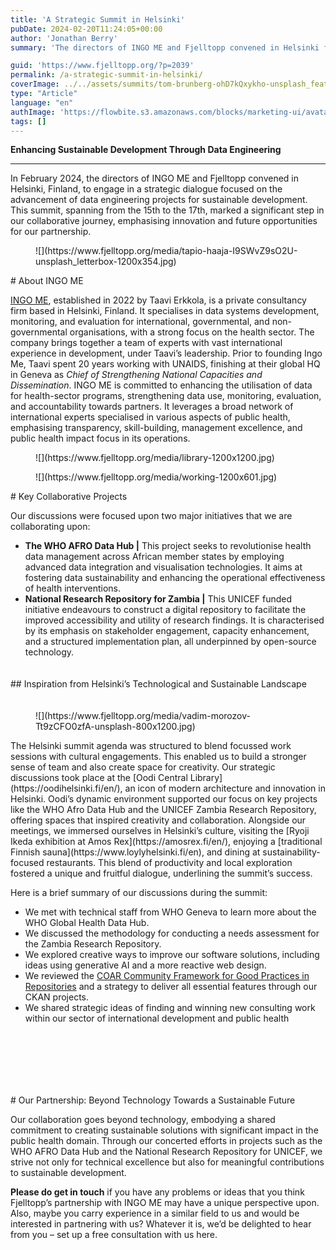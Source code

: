 ```yaml
---
title: 'A Strategic Summit in Helsinki'
pubDate: 2024-02-20T11:24:05+00:00
author: 'Jonathan Berry'
summary: 'The directors of INGO ME and Fjelltopp convened in Helsinki for a strategic summit seeking to further their partnership. '

guid: 'https://www.fjelltopp.org/?p=2039'
permalink: /a-strategic-summit-in-helsinki/
coverImage: ../../assets/summits/tom-brunberg-ohD7kQxykho-unsplash_featured_image.jpg
type: "Article"
language: "en"
authImage: 'https://flowbite.s3.amazonaws.com/blocks/marketing-ui/avatars/bonnie-green.png'
tags: []
---
```


**Enhancing Sustainable Development Through Data Engineering**

---

In February 2024, the directors of INGO ME and Fjelltopp convened in Helsinki, Finland, to engage in a strategic dialogue focused on the advancement of data engineering projects for sustainable development. This summit, spanning from the 15th to the 17th, marked a significant step in our collaborative journey, emphasising innovation and future opportunities for our partnership.

<figure class="wp-block-image size-large">![](https://www.fjelltopp.org/media/tapio-haaja-I9SWvZ9sO2U-unsplash_letterbox-1200x354.jpg)</figure># About INGO ME

[INGO ME](https://ingome.pro/), established in 2022 by Taavi Erkkola, is a private consultancy firm based in Helsinki, Finland. It specialises in data systems development, monitoring, and evaluation for international, governmental, and non-governmental organisations, with a strong focus on the health sector. The company brings together a team of experts with vast international experience in development, under Taavi’s leadership. Prior to founding Ingo Me, Taavi spent 20 years working with UNAIDS, finishing at their global HQ in Geneva as *Chief of Strengthening National Capacities and Dissemination*. INGO ME is committed to enhancing the utilisation of data for health-sector programs, strengthening data use, monitoring, evaluation, and accountability towards partners. It leverages a broad network of international experts specialised in various aspects of public health, emphasising transparency, skill-building, management excellence, and public health impact focus in its operations.

<div class="wp-block-columns is-layout-flex wp-container-core-columns-is-layout-1 wp-block-columns-is-layout-flex"><div class="wp-block-column is-layout-flow wp-block-column-is-layout-flow" style="flex-basis:33.33%"><figure class="wp-block-image size-large">![](https://www.fjelltopp.org/media/library-1200x1200.jpg)</figure></div><div class="wp-block-column is-layout-flow wp-block-column-is-layout-flow" style="flex-basis:66.66%"><figure class="wp-block-image size-large">![](https://www.fjelltopp.org/media/working-1200x601.jpg)</figure></div></div># Key Collaborative Projects

Our discussions were focused upon two major initiatives that we are collaborating upon:

- **The WHO AFRO Data Hub |** This project seeks to revolutionise health data management across African member states by employing advanced data integration and visualisation technologies. It aims at fostering data sustainability and enhancing the operational effectiveness of health interventions.
- **National Research Repository for Zambia |** This UNICEF funded initiative endeavours to construct a digital repository to facilitate the improved accessibility and utility of research findings. It is characterised by its emphasis on stakeholder engagement, capacity enhancement, and a structured implementation plan, all underpinned by open-source technology.

<div aria-hidden="true" class="wp-block-spacer" style="height:20px"></div>## Inspiration from Helsinki’s Technological and Sustainable Landscape

<div aria-hidden="true" class="wp-block-spacer" style="height:20px"></div><div class="wp-block-media-text is-stacked-on-mobile is-vertically-aligned-top is-image-fill" style="grid-template-columns:45% auto"><figure class="wp-block-media-text__media" style="background-image:url(https://www.fjelltopp.org/media/vadim-morozov-Tt9zCFO0zfA-unsplash-800x1200.jpg);background-position:50% 50%">![](https://www.fjelltopp.org/media/vadim-morozov-Tt9zCFO0zfA-unsplash-800x1200.jpg)</figure><div class="wp-block-media-text__content">The Helsinki summit agenda was structured to blend focussed work sessions with cultural engagements. This enabled us to build a stronger sense of team and also create space for creativity. Our strategic discussions took place at the [Oodi Central Library](https://oodihelsinki.fi/en/), an icon of modern architecture and innovation in Helsinki. Oodi’s dynamic environment supported our focus on key projects like the WHO Afro Data Hub and the UNICEF Zambia Research Repository, offering spaces that inspired creativity and collaboration. Alongside our meetings, we immersed ourselves in Helsinki’s culture, visiting the [Ryoji Ikeda exhibition at Amos Rex](https://amosrex.fi/en/), enjoying a [traditional Finnish sauna](https://www.loylyhelsinki.fi/en), and dining at sustainability-focused restaurants. This blend of productivity and local exploration fostered a unique and fruitful dialogue, underlining the summit’s success.

Here is a brief summary of our discussions during the summit:

- We met with technical staff from WHO Geneva to learn more about the WHO Global Health Data Hub.
- We discussed the methodology for conducting a needs assessment for the Zambia Research Repository.
- We explored creative ways to improve our software solutions, including ideas using generative AI and a more reactive web design.
- We reviewed the [COAR Community Framework for Good Practices in Repositories](https://www.coar-repositories.org/coar-community-framework-for-good-practices-in-repositories/) and a strategy to deliver all essential features through our CKAN projects.
- We shared strategic ideas of finding and winning new consulting work within our sector of international development and public health

</div></div><div aria-hidden="true" class="wp-block-spacer" style="height:100px"></div># Our Partnership: Beyond Technology Towards a Sustainable Future

Our collaboration goes beyond technology, embodying a shared commitment to creating sustainable solutions with significant impact in the public health domain. Through our concerted efforts in projects such as the WHO AFRO Data Hub and the National Research Repository for UNICEF, we strive not only for technical excellence but also for meaningful contributions to sustainable development.

**Please do get in touch** if you have any problems or ideas that you think Fjelltopp’s partnership with INGO ME may have a unique perspective upon. Also, maybe you carry experience in a similar field to us and would be interested in partnering with us? Whatever it is, we’d be delighted to hear from you – set up a free consultation with us here.
